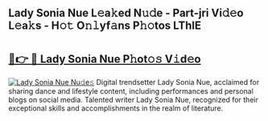 ## Lady Sonia Nue L𝚎a𝚔ed N𝚞𝚍e - Part-jri Vi𝚍𝚎o L𝚎a𝚔s - H𝚘𝚝 O𝚗𝚕yf𝚊ns P𝚑𝚘tos LThlE

# <h2><a href="http://kfa29do.oniu.top/?m=Lady+Sonia+Nue">🔗👉 🔴 Lady Sonia Nue P𝚑ot𝚘𝚜 V𝚒d𝚎o</a></h2>

[![Lady Sonia Nue Nu𝚍e𝚜](https://i.imgur.com/0qMVB7G.gif)](http://kfa29do.oniu.top/?m=Lady+Sonia+Nue)
Digital trendsetter Lady Sonia Nue, acclaimed for sharing dance and lifestyle content, including performances and personal blogs on social media. Talented writer Lady Sonia Nue, recognized for their exceptional skills and accomplishments in the realm of literature.  

